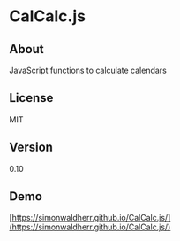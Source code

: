 # CalCalc.js

## About
JavaScript functions to calculate calendars

## License
MIT

## Version
0.10

## Demo
[https://simonwaldherr.github.io/CalCalc.js/](https://simonwaldherr.github.io/CalCalc.js/)
